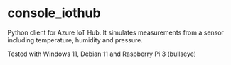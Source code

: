 # console_iothub
Python client for Azure IoT Hub. It simulates measurements from a sensor including temperature, humidity and pressure.

Tested with Windows 11, Debian 11 and Raspberry Pi 3 (bullseye)



